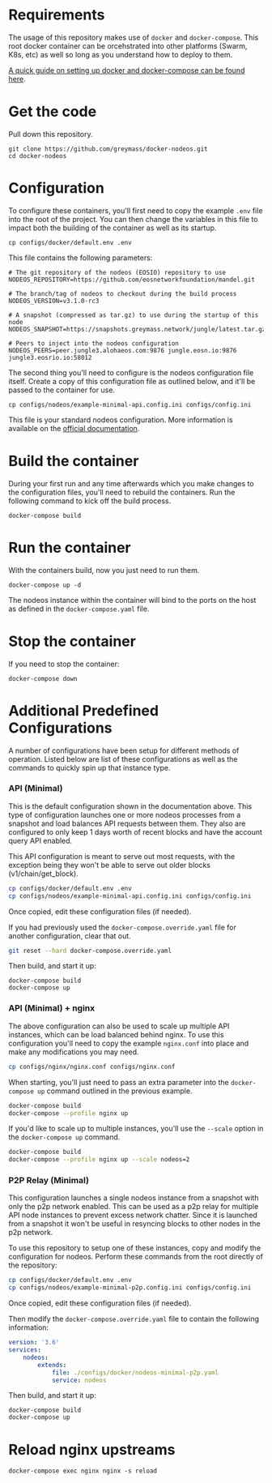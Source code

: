# Requirements

The usage of this repository makes use of `docker` and `docker-compose`. This root docker container can be orcehstrated into other platforms (Swarm, K8s, etc) as well so long as you understand how to deploy to them.

[A quick guide on setting up docker and docker-compose can be found here](https://support.netfoundry.io/hc/en-us/articles/360057865692-Installing-Docker-and-docker-compose-for-Ubuntu-20-04).

# Get the code

Pull down this repository.

```
git clone https://github.com/greymass/docker-nodeos.git
cd docker-nodeos
```

# Configuration

To configure these containers, you'll first need to copy the example `.env` file into the root of the project. You can then change the variables in this file to impact both the building of the container as well as its startup.

```
cp configs/docker/default.env .env
```

This file contains the following parameters:

```
# The git repository of the nodeos (EOSIO) repository to use
NODEOS_REPOSITORY=https://github.com/eosnetworkfoundation/mandel.git

# The branch/tag of nodeos to checkout during the build process
NODEOS_VERSION=v3.1.0-rc3

# A snapshot (compressed as tar.gz) to use during the startup of this node
NODEOS_SNAPSHOT=https://snapshots.greymass.network/jungle/latest.tar.gz

# Peers to inject into the nodeos configuration 
NODEOS_PEERS=peer.jungle3.alohaeos.com:9876 jungle.eosn.io:9876 jungle3.eosrio.io:58012
```

The second thing you'll need to configure is the nodeos configuration file itself. Create a copy of this configuration file as outlined below, and it'll be passed to the container for use.

```
cp configs/nodeos/example-minimal-api.config.ini configs/config.ini
```

This file is your standard nodeos configuration. More information is available on the [official documentation](https://developers.eos.io/manuals/eos/v2.0/nodeos/usage/nodeos-configuration).

# Build the container

During your first run and any time afterwards which you make changes to the configuration files, you'll need to rebuild the containers. Run the following command to kick off the build process.

```
docker-compose build
```

# Run the container

With the containers build, now you just need to run them.

```
docker-compose up -d
```

The nodeos instance within the container will bind to the ports on the host as defined in the `docker-compose.yaml` file. 


# Stop the container

If you need to stop the container:

```
docker-compose down
```

# Additional Predefined Configurations

A number of configurations have been setup for different methods of operation. Listed below are list of these configurations as well as the commands to quickly spin up that instance type.

### API (Minimal)

This is the default configuration shown in the documentation above. This type of configuration launches one or more nodeos processes from a snapshot and load balances API requests between them. They also are configured to only keep 1 days worth of recent blocks and have the account query API enabled. 

This API configuration is meant to serve out most requests, with the exception being they won't be able to serve out older blocks (v1/chain/get_block). 

```bash
cp configs/docker/default.env .env
cp configs/nodeos/example-minimal-api.config.ini configs/config.ini
```

Once copied, edit these configuration files (if needed). 

If you had previously used the `docker-compose.override.yaml` file for another configuration, clear that out.

```bash
git reset --hard docker-compose.override.yaml
```

Then build, and start it up:

```
docker-compose build
docker-compose up
```

### API (Minimal) + nginx

The above configuration can also be used to scale up multiple API instances, which can be load balanced behind nginx. To use this configuration you'll need to copy the example `nginx.conf` into place and make any modifications you may need.

```bash
cp configs/nginx/nginx.conf configs/nginx.conf
```

When starting, you'll just need to pass an extra parameter into the `docker-compose up` command outlined in the previous example. 

```bash
docker-compose build
docker-compose --profile nginx up
```

If you'd like to scale up to multiple instances, you'll use the `--scale` option in the `docker-compose up` command.

```bash
docker-compose build
docker-compose --profile nginx up --scale nodeos=2
```



### P2P Relay (Minimal)

This configuration launches a single nodeos instance from a snapshot with only the p2p network enabled. This can be used as a p2p relay for multiple API node instances to prevent excess network chatter. Since it is launched from a snapshot it won't be useful in resyncing blocks to other nodes in the p2p network.

To use this repository to setup one of these instances, copy and modify the configuration for nodeos. Perform these commands from the root directly of the repository:

```bash
cp configs/docker/default.env .env
cp configs/nodeos/example-minimal-p2p.config.ini configs/config.ini
```

Once copied, edit these configuration files (if needed). 

Then modify the `docker-compose.override.yaml` file to contain the following information:

```yaml
version: '3.6'
services:
    nodeos:
        extends:
            file: ./configs/docker/nodeos-minimal-p2p.yaml
            service: nodeos
```

Then build, and start it up:

```
docker-compose build
docker-compose up
```
# Reload nginx upstreams

```
docker-compose exec nginx nginx -s reload
```


